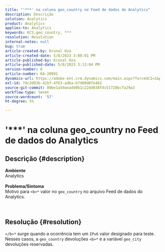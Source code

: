 ```yaml
---
title: "'***' na coluna geo_country no Feed de dados do Analytics"
description: Descrição
solution: Analytics
product: Analytics
applies-to: Analytics
keywords: KCS,geo_country, ***
resolution: Resolution
internal-notes: null
bug: true
article-created-by: Krunal Oza
article-created-date: 5/8/2023 3:08:01 PM
article-published-by: Krunal Oza
article-published-date: 5/8/2023 3:13:04 PM
version-number: 6
article-number: KA-20991
dynamics-url: https://adobe-ent.crm.dynamics.com/main.aspx?forceUCI=1&pagetype=entityrecord&etn=knowledgearticle&id=6da6c01c-b2ed-ed11-8849-6045bd006268
exl-id: 7dc3d93b-41bf-4fb3-adba-b7d00d0fe462
source-git-commit: 80be1a59aeadd9b1c22dd038f4c51728bcfa29a3
workflow-type: tm+mt
source-wordcount: '57'
ht-degree: 5%

---
```


# &#39;\*\*\*&#39; na coluna geo_country no Feed de dados do Analytics

## Descrição {#description}

<b>Ambiente</b><br>Analytics<br> <br><b>Problema/Sintoma</b><br>Motivo para `<b>*` valor no `geo_country` no arquivo Feed de dados do Analytics.



 

## Resolução {#resolution}

`</b>*` surge quando a ocorrência tem um `IPv6` valor designado para teste. Nesses casos, a `geo_country` devoluções `<b>*` e a variável `geo_city` devoluções reservadas.

